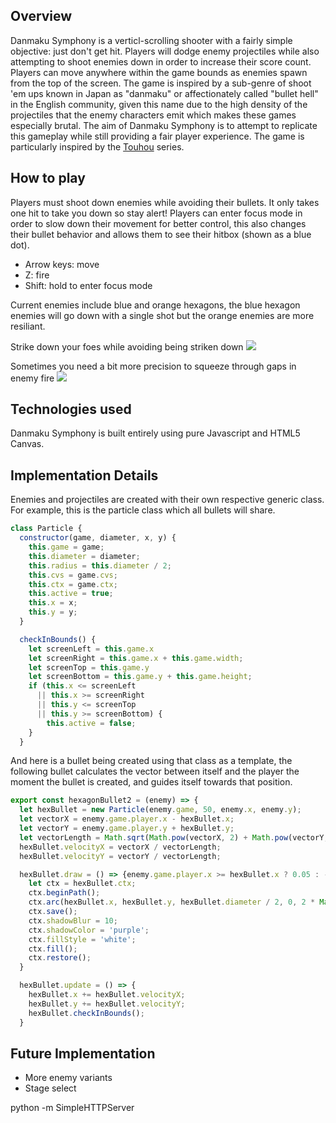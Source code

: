 ## Overview 

Danmaku Symphony is a verticl-scrolling shooter with a fairly simple objective: just don't get hit. Players will dodge enemy projectiles while also attempting to shoot enemies down in order to increase their score count. Players can move anywhere within the game bounds as enemies spawn from the top of the screen. The game is inspired by a sub-genre of shoot 'em ups known in Japan as "danmaku" or affectionately called "bullet hell" in the English community, given this name due to the high density of the projectiles that the enemy characters emit which makes these games especially brutal. The aim of Danmaku Symphony is to attempt to replicate this gameplay while still providing a fair player experience. The game is particularly inspired by the [Touhou](https://en.wikipedia.org/wiki/Touhou_Project) series. 

## How to play
Players must shoot down enemies while avoiding their bullets. It only takes one hit to take you down so stay alert! Players can enter focus mode in order to slow down their movement for better control, this also changes their bullet behavior and allows them to see their hitbox (shown as a blue dot).

* Arrow keys: move
* Z: fire
* Shift: hold to enter focus mode

Current enemies include blue and orange hexagons, the blue hexagon enemies will go down with a single shot but the orange enemies are more resiliant. 

Strike down your foes while avoiding being striken down
![](https://i.imgur.com/TjTYzCX.gif)

Sometimes you need a bit more precision to squeeze through gaps in enemy fire
![](https://i.imgur.com/GgBO0wz.gif)

## Technologies used
Danmaku Symphony is built entirely using pure Javascript and HTML5 Canvas. 

## Implementation Details
Enemies and projectiles are created with their own respective generic class. For example, this is the particle class which all bullets will share. 

```js 
class Particle {
  constructor(game, diameter, x, y) {
    this.game = game;
    this.diameter = diameter;
    this.radius = this.diameter / 2;
    this.cvs = game.cvs;
    this.ctx = game.ctx;
    this.active = true;
    this.x = x;
    this.y = y;
  }

  checkInBounds() {
    let screenLeft = this.game.x
    let screenRight = this.game.x + this.game.width;
    let screenTop = this.game.y
    let screenBottom = this.game.y + this.game.height;
    if (this.x <= screenLeft
      || this.x >= screenRight
      || this.y <= screenTop
      || this.y >= screenBottom) {
        this.active = false;
    }
  }
```

And here is a bullet being created using that class as a template, the following bullet calculates the vector between itself and the player the moment the bullet is created, and guides itself towards that position.

```js
export const hexagonBullet2 = (enemy) => { 
  let hexBullet = new Particle(enemy.game, 50, enemy.x, enemy.y);
  let vectorX = enemy.game.player.x - hexBullet.x;
  let vectorY = enemy.game.player.y + hexBullet.y;
  let vectorLength = Math.sqrt(Math.pow(vectorX, 2) + Math.pow(vectorY, 2));
  hexBullet.velocityX = vectorX / vectorLength;
  hexBullet.velocityY = vectorY / vectorLength;

  hexBullet.draw = () => {enemy.game.player.x >= hexBullet.x ? 0.05 : -0.05; 
    let ctx = hexBullet.ctx;
    ctx.beginPath();
    ctx.arc(hexBullet.x, hexBullet.y, hexBullet.diameter / 2, 0, 2 * Math.PI);
    ctx.save();
    ctx.shadowBlur = 10;
    ctx.shadowColor = 'purple';
    ctx.fillStyle = 'white';
    ctx.fill();
    ctx.restore();
  }

  hexBullet.update = () => {
    hexBullet.x += hexBullet.velocityX;
    hexBullet.y += hexBullet.velocityY;
    hexBullet.checkInBounds();
  }
```

## Future Implementation
* More enemy variants
* Stage select

python -m SimpleHTTPServer